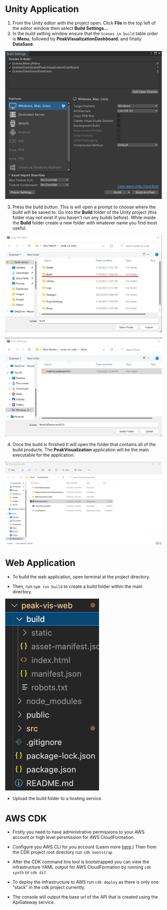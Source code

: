 # Unity Application

1. From the Unity editor with the project open. Click **File** in the top left of the editor window then select **Build Settings...**
2. In the build setting window ensure that the `Scenes in build` table order is **Menu**, followed by **PeakVisualizationDashboard**, and finally **DataSave**.

![Unity Build Settings](./images/UnityBuildSettingsIteration3.png)

3. Press the build button. This is will open a prompt to choose where the build will be saved to. Go into the **Build** folder of the Unity project (this folder may not exist if you haven't run any builds before). While inside the **Build** folder create a new folder with whatever name you find most useful.

![Unity Build Folder](./images/UnityBuildFolder.png)

![Unity Build SubFolder](./images/UnityBuildSubFolder.png)

4. Once the build is finished It will open the folder that contains all of the build products. The **PeakVisualization** application will be the main executable for the application. 

![Unity Build folder with executable](./images/UnityBuildExecutable.png)

# Web Application

- To build the web application, open terminal at the project directory.

- Then, run `npm run build` to create a build folder within the main directory.

![Build Folder](./images/WebBuild.png)

- Upload the build folder to a hosting service.

# AWS CDK

- Firstly you need to have administrative permissions to your AWS account or high level persmission for AWS CloudFormation.

- Configure you AWS CLI for you account (Learn more [here](https://docs.aws.amazon.com/cli/latest/userguide/cli-chap-configure.html).) Then from the CDK project root directory run ```cdk bootstrap```

- After the CDK command line tool is bootstrapped you can view the infrastructure YAML output for AWS CloudFormation by running ```cdk synth``` or ```cdk dif```.

- To deploy the infrastructure to AWS run ```cdk deploy``` as there is only one "stack" in the cdk project currently.

- The console will output the base url of the API that is created using the ApiGateway service.
